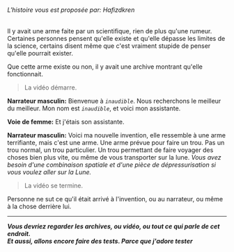 ###### L'histoire vous est proposée par: Hafizdkren

Il y avait une arme faite par un scientifique, rien de plus qu'une rumeur.
Certaines personnes pensent qu'elle existe et qu'elle dépasse les limites de la science, certains disent même que c'est vraiment stupide de penser qu'elle pourrait exister.  

Que cette arme existe ou non, il y avait une archive montrant qu'elle fonctionnait.

>La vidéo démarre.

**Narrateur masculin:** Bienvenue à *`inaudible`*. Nous recherchons le meilleur du meilleur.
    Mon nom est *`inaudible`*, et voici mon assistante.

**Voie de femme:** Et j'étais son assistante.

**Narrateur masculin:** Voici ma nouvelle invention, elle ressemble à une arme terrifiante, mais c'est une arme.
    Une arme prévue pour faire un trou.
    Pas un trou normal, un trou particulier. Un trou permettant de faire voyager des choses bien plus vite, ou même de vous transporter sur la lune.
    *Vous avez besoin d'une combinaison spatiale et d'une pièce de dépressurisation si vous voulez aller sur la Lune.*

>La vidéo se termine.

Personne ne sut ce qu'il était arrivé à l'invention, ou au narrateur, ou même à la chose derrière lui.

___

***Vous devriez regarder les archives, ou vidéo, ou tout ce qui parle de cet endroit.***  
***Et aussi, allons encore faire des tests. Parce que j'adore tester*** 
